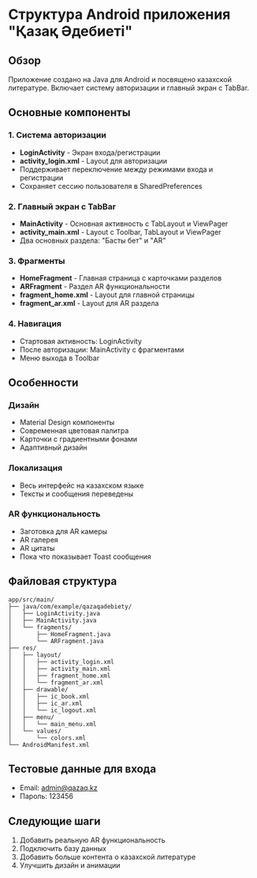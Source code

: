 # Структура Android приложения "Қазақ Әдебиеті"

## Обзор
Приложение создано на Java для Android и посвящено казахской литературе. Включает систему авторизации и главный экран с TabBar.

## Основные компоненты

### 1. Система авторизации
- **LoginActivity** - Экран входа/регистрации
- **activity_login.xml** - Layout для авторизации
- Поддерживает переключение между режимами входа и регистрации
- Сохраняет сессию пользователя в SharedPreferences

### 2. Главный экран с TabBar
- **MainActivity** - Основная активность с TabLayout и ViewPager
- **activity_main.xml** - Layout с Toolbar, TabLayout и ViewPager
- Два основных раздела: "Басты бет" и "AR"

### 3. Фрагменты
- **HomeFragment** - Главная страница с карточками разделов
- **ARFragment** - Раздел AR функциональности
- **fragment_home.xml** - Layout для главной страницы
- **fragment_ar.xml** - Layout для AR раздела

### 4. Навигация
- Стартовая активность: LoginActivity
- После авторизации: MainActivity с фрагментами
- Меню выхода в Toolbar

## Особенности

### Дизайн
- Material Design компоненты
- Современная цветовая палитра
- Карточки с градиентными фонами
- Адаптивный дизайн

### Локализация
- Весь интерфейс на казахском языке
- Тексты и сообщения переведены

### AR функциональность
- Заготовка для AR камеры
- AR галерея
- AR цитаты
- Пока что показывает Toast сообщения

## Файловая структура

```
app/src/main/
├── java/com/example/qazaqadebiety/
│   ├── LoginActivity.java
│   ├── MainActivity.java
│   └── fragments/
│       ├── HomeFragment.java
│       └── ARFragment.java
├── res/
│   ├── layout/
│   │   ├── activity_login.xml
│   │   ├── activity_main.xml
│   │   ├── fragment_home.xml
│   │   └── fragment_ar.xml
│   ├── drawable/
│   │   ├── ic_book.xml
│   │   ├── ic_ar.xml
│   │   └── ic_logout.xml
│   ├── menu/
│   │   └── main_menu.xml
│   └── values/
│       └── colors.xml
└── AndroidManifest.xml
```

## Тестовые данные для входа
- Email: admin@qazaq.kz
- Пароль: 123456

## Следующие шаги
1. Добавить реальную AR функциональность
2. Подключить базу данных
3. Добавить больше контента о казахской литературе
4. Улучшить дизайн и анимации 